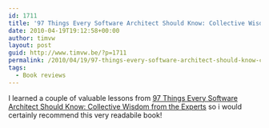 ```yaml
---
id: 1711
title: '97 Things Every Software Architect Should Know: Collective Wisdom from the Experts'
date: 2010-04-19T19:12:58+00:00
author: timvw
layout: post
guid: http://www.timvw.be/?p=1711
permalink: /2010/04/19/97-things-every-software-architect-should-know-collective-wisdom-from-the-experts/
tags:
  - Book reviews
---
```

I learned a couple of valuable lessons from [97 Things Every Software Architect Should Know: Collective Wisdom from the Experts](http://www.amazon.com/Things-Every-Software-Architect-Should/dp/059652269X) so i would certainly recommend this very readabile book!
